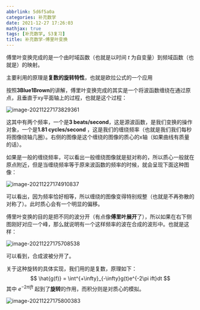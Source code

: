 ```yaml
---
abbrlink: 5d6f5a0a
categories: 补充数学
date: 2021-12-27 17:26:03
mathjax: true
tags: [补充数学, S3复习]
title: 补充数学-傅里叶变换
---
```


傅里叶变换完成的是一个由时域函数（也就是以时间 $t$ 为自变量）到频域函数（也就是）的映射。

主要利用的原理是**复数的旋转特性**，也就是欧拉公式的一个应用

<!-- more-->

按照**3Blue1Brown**的讲解，傅里叶变换完成的其实是一个将波函数缠绕在通过原点，且垂直于xy平面轴上的过程，也就是这个过程：

![image-20211227173829361](image-20211227173829361.png)

这其中有两个频率，一个是**3 beats/second**，这是源波函数，是我们变换的操作对象，一个是**1.81 cycles/second** ，这是我们的缠绕频率（也就是我们我们每秒将图像绕轴几圈）。右侧的图像是这个缠绕的图像的质心的x轴（如果曲线有质量的话）。

如果是一般的缠绕频率，可以看出一般缠绕图像就是挺对称的，所以质心一般就在原点附近，但是当缠绕频率等于原来波函数的频率的时候，就会呈现下面这种图像：

![image-20211227174910837](image-20211227174910837.png)

可以看出，因为频率恰好相等，所以缠绕的图像变得特别规整（也就是不再弥散的对称了）。此时质心会有一个明显的偏移。

傅里叶变换的目的是把不同的波分开（有点像**傅里叶展开**了），所以如果在右下侧图刚好对应一个峰，那么就说明有一个这样频率的波在合成的波形中。也就是这样：

![image-20211227175708538](image-20211227175708538.png)

可以看到，合成波被分开了。

关于这种旋转的具体实现，我们用的是复数，原理如下：
$$
\hat{g(f)} = \int^{+\infty}_{-\infty}g(t)e^{-2\pi ift}dt
$$
其中 $e^{-2\pi ift}$ 起到了**旋转**的作用，而积分则是对质心的模拟。

![image-20211227175800383](image-20211227175800383.png)
